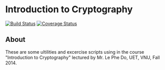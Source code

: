# Introduction to Cryptography

[![Build Status](https://travis-ci.org/vietvudanh/Introduction-to-Cryptography.svg?branch=master)](https://travis-ci.org/vietvudanh/Introduction-to-Cryptography)
[![Coverage Status](https://coveralls.io/repos/github/vietvudanh/Introduction-to-Cryptography/badge.svg?branch=master)](https://coveralls.io/github/vietvudanh/Introduction-to-Cryptography?branch=master)

## About

These are some ultilities and excercise scripts using in the course "Introduction to Cryptography" lectured by Mr. Le Phe Do, UET, VNU, Fall 2014.